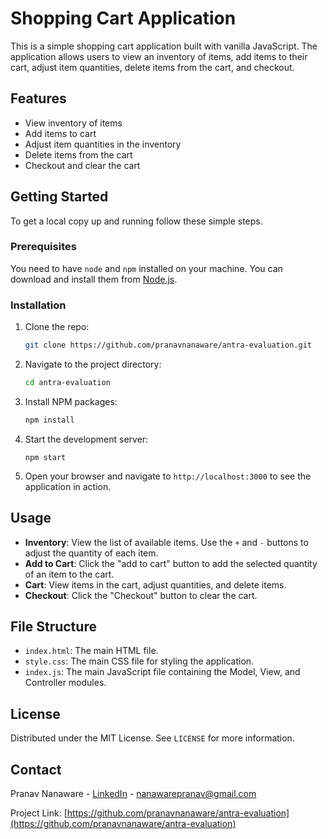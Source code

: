 # Shopping Cart Application

This is a simple shopping cart application built with vanilla JavaScript. The application allows users to view an inventory of items, add items to their cart, adjust item quantities, delete items from the cart, and checkout.

## Features

- View inventory of items
- Add items to cart
- Adjust item quantities in the inventory
- Delete items from the cart
- Checkout and clear the cart

## Getting Started

To get a local copy up and running follow these simple steps.

### Prerequisites

You need to have `node` and `npm` installed on your machine. You can download and install them from [Node.js](https://nodejs.org/).

### Installation

1. Clone the repo:

   ```sh
   git clone https://github.com/pranavnanaware/antra-evaluation.git
   ```

2. Navigate to the project directory:

   ```sh
   cd antra-evaluation
   ```

3. Install NPM packages:

   ```sh
   npm install
   ```

4. Start the development server:

   ```
   npm start
   ```

5. Open your browser and navigate to `http://localhost:3000` to see the application in action.

## Usage

- **Inventory**: View the list of available items. Use the `+` and `-` buttons to adjust the quantity of each item.
- **Add to Cart**: Click the "add to cart" button to add the selected quantity of an item to the cart.
- **Cart**: View items in the cart, adjust quantities, and delete items.
- **Checkout**: Click the "Checkout" button to clear the cart.

## File Structure

- `index.html`: The main HTML file.
- `style.css`: The main CSS file for styling the application.
- `index.js`: The main JavaScript file containing the Model, View, and Controller modules.

## License

Distributed under the MIT License. See `LICENSE` for more information.

## Contact

Pranav Nanaware - [LinkedIn](https://www.linkedin.com/in/pranavnanaware/) - nanawarepranav@gmail.com

Project Link: [https://github.com/pranavnanaware/antra-evaluation](https://github.com/pranavnanaware/antra-evaluation)
